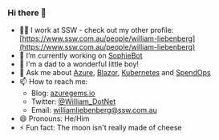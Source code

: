 ### Hi there 👋

- 👨‍💻 I work at SSW - check out my other profile: [https://www.ssw.com.au/people/william-liebenberg](https://www.ssw.com.au/people/william-liebenberg)
- 🔭 I’m currently working on [SophieBot](https://sswsophie.com)
- 👶 I'm a dad to a wonderful little boy!
- 💬 Ask me about [Azure](https://www.ssw.com.au/ssw/Consulting/Azure.aspx), [Blazor](https://blazor.net), [Kubernetes](https://www.ssw.com.au/ssw/Consulting/Kubernetes.aspx) and [SpendOps](https://azuregems.io/spendops-with-azure-cosmos-db/)
- 📫 How to reach me:
  - Blog: [azuregems.io](https://azuregems.io)
  - Twitter: [@William_DotNet](https://twitter.com/William_DotNet)
  - Email: [williamliebenberg@ssw.com.au](mailto:williamliebenberg@ssw.com.au)
- 😄 Pronouns: He/Him
- ⚡ Fun fact: The moon isn't really made of cheese
